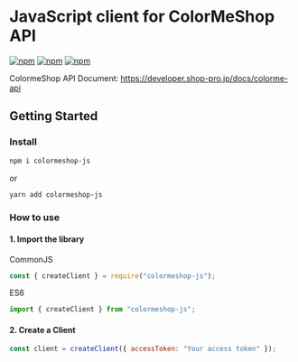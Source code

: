# JavaScript client for ColorMeShop API

[![npm](https://img.shields.io/npm/l/colormeshop-js)](https://www.npmjs.com/package/colormeshop-js)
[![npm](https://img.shields.io/npm/v/colormeshop-js)](https://www.npmjs.com/package/colormeshop-js)
[![npm](https://img.shields.io/npm/dm/colormeshop-js)](https://www.npmjs.com/package/colormeshop-js)

ColormeShop API Document: https://developer.shop-pro.jp/docs/colorme-api

## Getting Started

### Install

```bash
npm i colormeshop-js
```

or

```bash
yarn add colormeshop-js
```

### How to use

#### 1. Import the library

CommonJS

```javascript
const { createClient } = require("colormeshop-js");
```

ES6

```javascript
import { createClient } from "colormeshop-js";
```

#### 2. Create a Client

```javascript
const client = createClient({ accessToken: "Your access token" });
```


